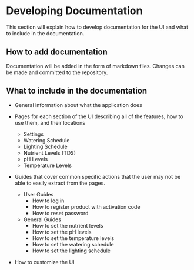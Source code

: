 # Developing Documentation

This section will explain how to develop documentation for the UI and what to include in the documentation.

## How to add documentation

Documentation will be added in the form of markdown files.
Changes can be made and committed to the repository.

## What to include in the documentation

- General information about what the application does
- Pages for each section of the UI describing all of the features, how to use them, and their locations
    - Settings
    - Watering Schedule
    - Lighting Schedule
    - Nutrient Levels (TDS)
    - pH Levels
    - Temperature Levels

- Guides that cover common specific actions that the user may not be able to easily extract from the pages.
    - User Guides
        - How to log in
        - How to register product with activation code
        - How to reset password
    - General Guides
        - How to set the nutrient levels
        - How to set the pH levels
        - How to set the temperature levels
        - How to set the watering schedule
        - How to set the lighting schedule

- How to customize the UI
